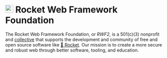 # <img src="https://rwf2.org/assets/rocket.gif" alt="animated rocket" height="25px"> Rocket Web Framework Foundation

The Rocket Web Framework Foundation, or _RWF2_, is a 501(c)(3) nonprofit and
[collective](https://opencollective.com/rwf2) that supports the development and
community of free and open source software like [🚀 Rocket](https://rocket.rs).
Our mission is to create a more secure and robust web through better software,
tooling, and education.
